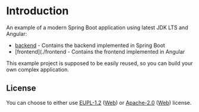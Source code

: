 # Introduction

An example of a modern Spring Boot application using latest JDK LTS and Angular:
* [backend](./backend) - Contains the backend implemented in Spring Boot
* [frontend](./frontend - Contains the frontend implemented in Angular

This example project is supposed to be easily reused, so you can build your own complex application.

## License
You can choose to either use [EUPL-1.2](./LICENSE-EUPL-1.2) ([Web](https://spdx.org/licenses/EUPL-1.2.html)) or [Apache-2.0](./LICENSE-Apache-2.0) ([Web](https://spdx.org/licenses/Apache-2.0.html)) license.

